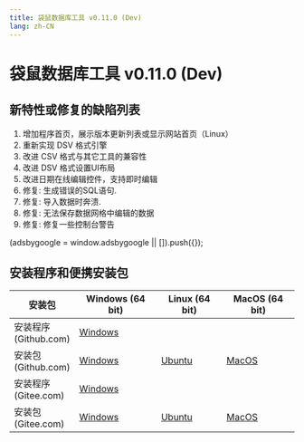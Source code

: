 ```yaml
---
title: 袋鼠数据库工具 v0.11.0 (Dev)
lang: zh-CN
---
```


# 袋鼠数据库工具 v0.11.0 (Dev)

## 新特性或修复的缺陷列表
1. 增加程序首页，展示版本更新列表或显示网站首页（Linux）
2. 重新实现 DSV 格式引擎
3. 改进 CSV 格式与其它工具的兼容性
4. 改进 DSV 格式设置UI布局
5. 改进日期在线编辑控件，支持即时编辑
6. 修复: 生成错误的SQL语句.
7. 修复: 导入数据时奔溃.
8. 修复: 无法保存数据网格中编辑的数据
9. 修复: 修复一些控制台警告

<div>
    <script2 type="text/javascript" async="true" src="https://pagead2.googlesyndication.com/pagead/js/adsbygoogle.js" />
    <ins class="adsbygoogle"
        style="display:block; text-align:center;"
        data-ad-layout="in-article"
        data-ad-format="fluid"
        data-ad-client="ca-pub-3975819313740938"
        data-ad-slot="6760827895"></ins>
    <script2 type="text/javascript">
        (adsbygoogle = window.adsbygoogle || []).push({});
    </script2>
</div>


## 安装程序和便携安装包 <Badge text="链接已失效" type="warning"/>

| 安装包              | Windows (64 bit)  | Linux (64 bit)    | MacOS (64 bit)    |
|-------------------------------|-------------------|-------------------|-------------------|
| 安装程序<br/> (Github.com) | [Windows](https://github.com/dbkangaroo/kangaroo/releases/download/v0.11.0.200106/Kangaroo_0.11.0.200106_win64.exe) | | |
| 安装包<br/> (Github.com)  | [Windows](https://github.com/dbkangaroo/kangaroo/releases/download/v0.11.0.200106/Kangaroo_0.11.0.200106_win64.7z) | [Ubuntu](https://github.com/dbkangaroo/kangaroo/releases/download/v0.11.0.200106/Kangaroo_0.11.0.200106_ubuntu.zip) | [MacOS](https://github.com/dbkangaroo/kangaroo/releases/download/v0.11.0.200106/Kangaroo_0.11.0.200106_macos.zip) |
| 安装程序<br/> (Gitee.com) | [Windows](https://gitee.com/dbkangaroo/kangaroo/attach_files/322206/download) | | |
| 安装包<br/> (Gitee.com)  | [Windows](https://gitee.com/dbkangaroo/kangaroo/attach_files/322207/download) | [Ubuntu](https://gitee.com/dbkangaroo/kangaroo/attach_files/322000/download) | [MacOS](https://gitee.com/dbkangaroo/kangaroo/attach_files/321999/download) |
